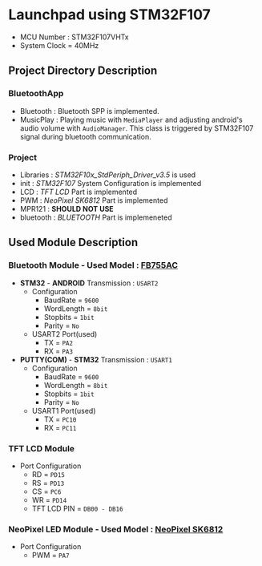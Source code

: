 # Launchpad using STM32F107
* MCU Number : STM32F107VHTx
* System Clock = 40MHz

## Project Directory Description
### BluetoothApp
- Bluetooth : Bluetooth SPP is implemented.
- MusicPlay : Playing music with `MediaPlayer` and adjusting android's audio volume with `AudioManager`. This class is triggered by STM32F107 signal during bluetooth communication.

### Project
- Libraries : _STM32F10x_StdPeriph_Driver_v3.5_ is used
- init : _STM32F107_ System Configuration is implemented
- LCD : _TFT LCD_ Part is implemented
- PWM : _NeoPixel SK6812_ Part is implemented
- MPR121 : **SHOULD NOT USE**
- bluetooth : _BLUETOOTH_ Part is implemeneted

## Used Module Description
### Bluetooth Module - Used Model : [FB755AC](http://www.funnykit.co.kr/bemarket/datasheet/FB755_UserGuide_Kor.pdf)
- **STM32** - **ANDROID** Transmission : `USART2`
    - Configuration
        - BaudRate = `9600`
        - WordLength = `8bit`
        - Stopbits = `1bit`
        - Parity = `No`
    - USART2 Port(used)
        - TX = `PA2`
        - RX = `PA3`
- **PUTTY(COM)** - **STM32** Transmission : `USART1`
    - Configuration
        - BaudRate = `9600`
        - WordLength = `8bit`
        - Stopbits = `1bit`
        - Parity = `No`
    - USART1 Port(used)
        - TX = `PC10`
        - RX = `PC11`

### TFT LCD Module 
- Port Configuration
	- RD = `PD15`
	- RS = `PD13`
	- CS = `PC6`
	- WR = `PD14`
	- TFT LCD PIN = `DB00 - DB16`

### NeoPixel LED Module - Used Model : [NeoPixel SK6812](https://cdn-shop.adafruit.com/product-files/1138/SK6812+LED+datasheet+.pdf)
- Port Configuration
	- PWM = `PA7`
